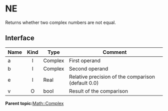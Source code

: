 # NE

Returns whether two complex numbers are not equal.

## Interface

|Name|Kind|Type|Comment|
|----|:--:|----|-------|
|a|I|Complex|First operand|
|b|I|Complex|Second operand|
|e|I|Real|Relative precision of the comparison \(default 0.0\)|
|v|O|bool|Result of the comparison|

**Parent topic:**[Math::Complex](../../libraries/complex/math_complex.md)

